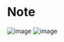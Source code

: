 # Note
![image](https://user-images.githubusercontent.com/33194443/169731552-b0836d87-6c4d-42bb-a221-bc199174ea36.png)
![image](https://user-images.githubusercontent.com/33194443/169731574-a850f3a3-2bf1-4d29-af4b-5c12494cb8e1.png)
